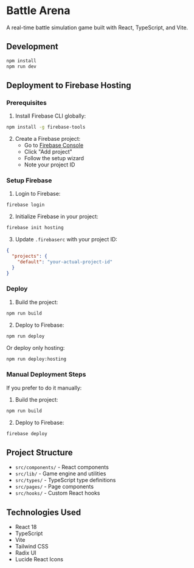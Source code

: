 # Battle Arena

A real-time battle simulation game built with React, TypeScript, and Vite.

## Development

```bash
npm install
npm run dev
```

## Deployment to Firebase Hosting

### Prerequisites

1. Install Firebase CLI globally:
```bash
npm install -g firebase-tools
```

2. Create a Firebase project:
   - Go to [Firebase Console](https://console.firebase.google.com/)
   - Click "Add project"
   - Follow the setup wizard
   - Note your project ID

### Setup Firebase

1. Login to Firebase:
```bash
firebase login
```

2. Initialize Firebase in your project:
```bash
firebase init hosting
```

3. Update `.firebaserc` with your project ID:
```json
{
  "projects": {
    "default": "your-actual-project-id"
  }
}
```

### Deploy

1. Build the project:
```bash
npm run build
```

2. Deploy to Firebase:
```bash
npm run deploy
```

Or deploy only hosting:
```bash
npm run deploy:hosting
```

### Manual Deployment Steps

If you prefer to do it manually:

1. Build the project:
```bash
npm run build
```

2. Deploy to Firebase:
```bash
firebase deploy
```

## Project Structure

- `src/components/` - React components
- `src/lib/` - Game engine and utilities
- `src/types/` - TypeScript type definitions
- `src/pages/` - Page components
- `src/hooks/` - Custom React hooks

## Technologies Used

- React 18
- TypeScript
- Vite
- Tailwind CSS
- Radix UI
- Lucide React Icons 